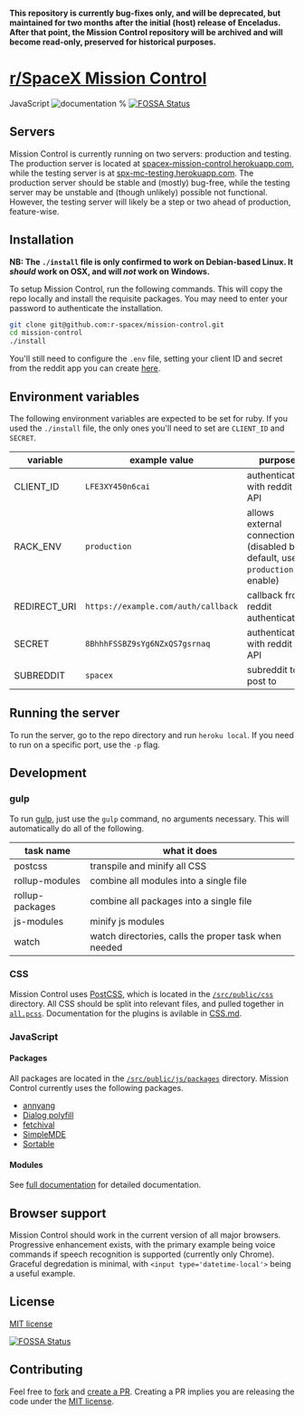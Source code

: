 **This repository is currently bug-fixes only, and will be deprecated, but
maintained for two months after the initial (host) release of Enceladus. After
that point, the Mission Control repository will be archived and will become
read-only, preserved for historical purposes.**

# [r/SpaceX Mission Control](https://github.com/r-spacex/mission-control)

JavaScript ![documentation %](https://r-spacex.github.io/mission-control/badge.svg)
[![FOSSA Status](https://app.fossa.io/api/projects/git%2Bgithub.com%2Fr-spacex%2Fmission-control.svg?type=shield)](https://app.fossa.io/projects/git%2Bgithub.com%2Fr-spacex%2Fmission-control?ref=badge_shield)

## Servers

Mission Control is currently running on two servers: production and testing. The production server is located at [spacex-mission-control.herokuapp.com](https://spacex-mission-control.herokuapp.com), while the testing server is at [spx-mc-testing.herokuapp.com](https://spx-mc-testing.herokuapp.com). The production server should be stable and (mostly) bug-free, while the testing server may be unstable and (though unlikely) possible not functional. However, the testing server will likely be a step or two ahead of production, feature-wise.

## Installation

**NB: The `./install` file is only confirmed to work on Debian-based Linux. It *should* work on OSX, and will *not* work on Windows.**

To setup Mission Control, run the following commands. This will copy the repo locally and install the requisite packages. You may need to enter your password to authenticate the installation.

```bash
git clone git@github.com:r-spacex/mission-control.git
cd mission-control
./install
```

You'll still need to configure the `.env` file, setting your client ID and secret from the reddit app you can create [here](https://reddit.com/prefs/apps/).

## Environment variables

The following environment variables are expected to be set for ruby. If you used the `./install` file, the only ones you'll need to set are `CLIENT_ID` and `SECRET`.

| variable | example value | purpose |
| --- | --- | --- |
| CLIENT_ID | `LFE3XY450n6cai` | authenticates with reddit API |
| RACK_ENV | `production` | allows external connections (disabled by default, use `production` to enable) |
| REDIRECT_URI | `https://example.com/auth/callback` | callback from reddit authentication |
| SECRET | `8BhhhFSSBZ9sYg6NZxQS7gsrnaq` | authenticates with reddit API |
| SUBREDDIT | `spacex` | subreddit to post to |

## Running the server

To run the server, go to the repo directory and run `heroku local`. If you need to run on a specific port, use the `-p` flag.

## Development

### gulp

To run [gulp](https://github.com/r-spacex/mission-control/blob/master/gulpfile.js), just use the `gulp` command, no arguments necessary. This will automatically do all of the following.

| task name | what it does |
| --- | --- |
| postcss | transpile and minify all CSS |
| rollup-modules | combine all modules into a single file |
| rollup-packages | combine all packages into a single file |
| js-modules | minify js modules |
| watch | watch directories, calls the proper task when needed |

### CSS

Mission Control uses [PostCSS](http://postcss.org/), which is located in the [`/src/public/css`](https://github.com/r-spacex/mission-control/tree/master/src/public/css) directory. All CSS should be split into relevant files, and pulled together in [`all.pcss`](https://github.com/r-spacex/mission-control/tree/master/src/public/css/all.pcss). Documentation for the plugins is avilable in [CSS.md](https://github.com/r-spacex/mission-control/tree/master/CSS.md).

### JavaScript

#### Packages

All packages are located in the [`/src/public/js/packages`](https://github.com/r-spacex/mission-control/tree/master/src/public/js/packages) directory. Mission Control currently uses the following packages.

- [annyang](https://github.com/TalAter/annyang)
- [Dialog polyfill](https://github.com/GoogleChrome/dialog-polyfill)
- [fetchival](https://github.com/typicode/fetchival)
- [SimpleMDE](https://github.com/sparksuite/simplemde-markdown-editor)
- [Sortable](https://github.com/RubaXa/Sortable)

#### Modules
See [full documentation](https://r-spacex.github.io/mission-control) for detailed documentation.

## Browser support

Mission Control should work in the current version of all major browsers. Progressive enhancement exists, with the primary example being voice commands if speech recognition is supported (currently only Chrome). Graceful degredation is minimal, with `<input type='datetime-local'>` being a useful example.

## License

[MIT license](https://github.com/r-spacex/mission-control/blob/master/LICENSE)


[![FOSSA Status](https://app.fossa.io/api/projects/git%2Bgithub.com%2Fr-spacex%2Fmission-control.svg?type=large)](https://app.fossa.io/projects/git%2Bgithub.com%2Fr-spacex%2Fmission-control?ref=badge_large)

## Contributing

Feel free to [fork](https://github.com/r-spacex/mission-control/fork) and [create a PR](https://github.com/r-spacex/mission-control/compare). Creating a PR implies you are releasing the code under the [MIT license](https://github.com/r-spacex/mission-control/blob/master/LICENSE).